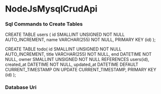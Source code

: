 # NodeJsMysqlCrudApi


### Sql Commands to Create Tables
CREATE TABLE users (
    id SMALLINT UNSIGNED NOT NULL AUTO_INCREMENT,
    name VARCHAR(255) NOT NULL,
    PRIMARY KEY (id)
);

CREATE TABLE todo(
    id SMALLINT UNSIGNED NOT NULL AUTO_INCREMENT,
    title VARCHAR(255) NOT NULL,
    end DATETIME NOT NULL, 
    owner SMALLINT UNSIGNED NOT NULL REFERENCES users(id),
    created_at DATETIME NOT NULL,
    updated_at DATETIME DEFAULT CURRENT_TIMESTAMP ON UPDATE CURRENT_TIMESTAMP,
    PRIMARY KEY (id)
);

### Database Uri
<!-- mysql://ufhydelnjutmzqj6:F1MSbuqe6AqR0ylbgkaV@b27moh4kvyykhnpa1lgb-mysql.services.clever-cloud.com:3306/b27moh4kvyykhnpa1lgb -->
